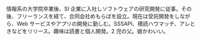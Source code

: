 情報系の大学院卒業後、SI 企業に入社しソフトウェアの研究開発に従事。その後、フリーランスを経て、合同会社めもらばを設立。現在は受託開発をしながら、Web サービスやアプリの開発に勤しむ。SSSAPI、積読ハウマッチ、アレときなどをリリース。趣味は読書と個人開発。2 児の父。娘かわいい。
